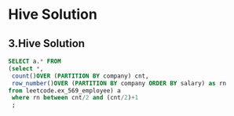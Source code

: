 # Hive Solution

## 3.Hive Solution

```sql
SELECT a.* FROM
(select *,
 count()OVER (PARTITION BY company) cnt,
 row_number()OVER (PARTITION BY company ORDER BY salary) as rn 
from leetcode.ex_569_employee) a 
 where rn between cnt/2 and (cnt/2)+1  
 ; 
```

